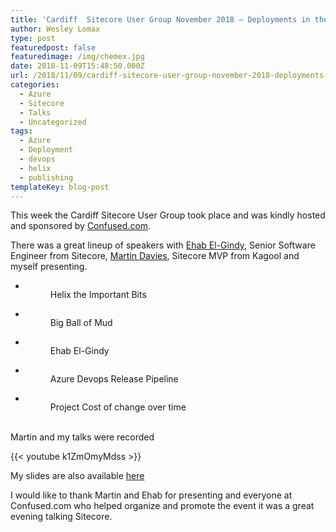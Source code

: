 ```yaml
---
title: 'Cardiff  Sitecore User Group November 2018 – Deployments in the post helix / cloud world'
author: Wesley Lomax
type: post
featuredpost: false
featuredimage: /img/chemex.jpg
date: 2018-11-09T15:48:50.000Z
url: /2018/11/09/cardiff-sitecore-user-group-november-2018-deployments-in-the-post-helix-cloud-world/
categories:
  - Azure
  - Sitecore
  - Talks
  - Uncategorized
tags:
  - Azure
  - Deployment
  - devops
  - helix
  - publishing
templateKey: blog-post
---
```

This week the Cardiff Sitecore User Group took place and was kindly hosted and sponsored by <a href="https://www.confused.com/" target="_blank" rel="noopener">Confused.com</a>.

  
There was a great lineup of speakers with <a href="https://twitter.com/EhabElGindy" target="_blank" rel="noopener">Ehab El-Gindy</a>, Senior Software Engineer from Sitecore, <a href="https://twitter.com/TwentyGotoTen" target="_blank" rel="noopener">Martin Davies</a>, Sitecore MVP from Kagool and myself presenting.



<ul class="wp-block-gallery columns-3 is-cropped">
  <li class="blocks-gallery-item">
    <figure><a href="https://i0.wp.com/blog.wesleylomax.co.uk/wp-content/uploads/2018/11/Martin-Helix-the-important-bits.jpeg" data-rel="lightbox-image-0" data-rl_title="" data-rl_caption="" title=""><img class="wp-image-832" src="https://i0.wp.com/blog.wesleylomax.co.uk/wp-content/uploads/2018/11/Martin-Helix-the-important-bits.jpeg?w=640" alt="" data-id="832" data-link="http://blog.wesleylomax.co.uk/?attachment_id=832" srcset="https://i0.wp.com/blog.wesleylomax.co.uk/wp-content/uploads/2018/11/Martin-Helix-the-important-bits.jpeg?w=3264 3264w, https://i0.wp.com/blog.wesleylomax.co.uk/wp-content/uploads/2018/11/Martin-Helix-the-important-bits.jpeg?resize=300%2C225 300w, https://i0.wp.com/blog.wesleylomax.co.uk/wp-content/uploads/2018/11/Martin-Helix-the-important-bits.jpeg?resize=768%2C576 768w, https://i0.wp.com/blog.wesleylomax.co.uk/wp-content/uploads/2018/11/Martin-Helix-the-important-bits.jpeg?resize=1024%2C768 1024w, https://i0.wp.com/blog.wesleylomax.co.uk/wp-content/uploads/2018/11/Martin-Helix-the-important-bits.jpeg?w=1280 1280w, https://i0.wp.com/blog.wesleylomax.co.uk/wp-content/uploads/2018/11/Martin-Helix-the-important-bits.jpeg?w=1920 1920w" sizes="(max-width: 640px) 100vw, 640px" data-recalc-dims="1" /></a> <figcaption>Helix the Important Bits</figcaption> </figure>
  </li>
  <li class="blocks-gallery-item">
    <figure><a href="https://i2.wp.com/blog.wesleylomax.co.uk/wp-content/uploads/2018/11/Martin-Ball-of-Mud.jpg" data-rel="lightbox-image-1" data-rl_title="" data-rl_caption="" title=""><img class="wp-image-831" src="https://i2.wp.com/blog.wesleylomax.co.uk/wp-content/uploads/2018/11/Martin-Ball-of-Mud.jpg?w=640" alt="" data-id="831" data-link="http://blog.wesleylomax.co.uk/?attachment_id=831" srcset="https://i2.wp.com/blog.wesleylomax.co.uk/wp-content/uploads/2018/11/Martin-Ball-of-Mud.jpg?w=1200 1200w, https://i2.wp.com/blog.wesleylomax.co.uk/wp-content/uploads/2018/11/Martin-Ball-of-Mud.jpg?resize=300%2C225 300w, https://i2.wp.com/blog.wesleylomax.co.uk/wp-content/uploads/2018/11/Martin-Ball-of-Mud.jpg?resize=768%2C576 768w, https://i2.wp.com/blog.wesleylomax.co.uk/wp-content/uploads/2018/11/Martin-Ball-of-Mud.jpg?resize=1024%2C768 1024w" sizes="(max-width: 640px) 100vw, 640px" data-recalc-dims="1" /></a> <figcaption>Big Ball of Mud</figcaption> </figure>
  </li>
  <li class="blocks-gallery-item">
    <figure><a href="https://i1.wp.com/blog.wesleylomax.co.uk/wp-content/uploads/2018/11/Ehab-El-Gindy.jpeg" data-rel="lightbox-image-2" data-rl_title="" data-rl_caption="" title=""><img class="wp-image-830" src="https://i1.wp.com/blog.wesleylomax.co.uk/wp-content/uploads/2018/11/Ehab-El-Gindy.jpeg?w=640" alt="" data-id="830" data-link="http://blog.wesleylomax.co.uk/?attachment_id=830" srcset="https://i1.wp.com/blog.wesleylomax.co.uk/wp-content/uploads/2018/11/Ehab-El-Gindy.jpeg?w=3264 3264w, https://i1.wp.com/blog.wesleylomax.co.uk/wp-content/uploads/2018/11/Ehab-El-Gindy.jpeg?resize=300%2C225 300w, https://i1.wp.com/blog.wesleylomax.co.uk/wp-content/uploads/2018/11/Ehab-El-Gindy.jpeg?resize=768%2C576 768w, https://i1.wp.com/blog.wesleylomax.co.uk/wp-content/uploads/2018/11/Ehab-El-Gindy.jpeg?resize=1024%2C768 1024w, https://i1.wp.com/blog.wesleylomax.co.uk/wp-content/uploads/2018/11/Ehab-El-Gindy.jpeg?w=1280 1280w, https://i1.wp.com/blog.wesleylomax.co.uk/wp-content/uploads/2018/11/Ehab-El-Gindy.jpeg?w=1920 1920w" sizes="(max-width: 640px) 100vw, 640px" data-recalc-dims="1" /></a> <figcaption>Ehab El-Gindy</figcaption> </figure>
  </li>
  <li class="blocks-gallery-item">
    <figure><a href="https://i2.wp.com/blog.wesleylomax.co.uk/wp-content/uploads/2018/11/Wesley.jpg" data-rel="lightbox-image-3" data-rl_title="" data-rl_caption="" title=""><img class="wp-image-829" src="https://i2.wp.com/blog.wesleylomax.co.uk/wp-content/uploads/2018/11/Wesley.jpg?w=640" alt="" data-id="829" data-link="http://blog.wesleylomax.co.uk/?attachment_id=829" srcset="https://i2.wp.com/blog.wesleylomax.co.uk/wp-content/uploads/2018/11/Wesley.jpg?w=1200 1200w, https://i2.wp.com/blog.wesleylomax.co.uk/wp-content/uploads/2018/11/Wesley.jpg?resize=300%2C225 300w, https://i2.wp.com/blog.wesleylomax.co.uk/wp-content/uploads/2018/11/Wesley.jpg?resize=768%2C576 768w, https://i2.wp.com/blog.wesleylomax.co.uk/wp-content/uploads/2018/11/Wesley.jpg?resize=1024%2C768 1024w" sizes="(max-width: 640px) 100vw, 640px" data-recalc-dims="1" /></a> <figcaption>Azure Devops Release Pipeline</figcaption> </figure>
  </li>
  <li class="blocks-gallery-item">
    <figure><a href="https://i1.wp.com/blog.wesleylomax.co.uk/wp-content/uploads/2018/11/Martin.jpg" data-rel="lightbox-image-4" data-rl_title="" data-rl_caption="" title=""><img class="wp-image-828" src="https://i1.wp.com/blog.wesleylomax.co.uk/wp-content/uploads/2018/11/Martin.jpg?w=640" alt="" data-id="828" data-link="http://blog.wesleylomax.co.uk/?attachment_id=828" srcset="https://i1.wp.com/blog.wesleylomax.co.uk/wp-content/uploads/2018/11/Martin.jpg?w=1199 1199w, https://i1.wp.com/blog.wesleylomax.co.uk/wp-content/uploads/2018/11/Martin.jpg?resize=300%2C159 300w, https://i1.wp.com/blog.wesleylomax.co.uk/wp-content/uploads/2018/11/Martin.jpg?resize=768%2C407 768w, https://i1.wp.com/blog.wesleylomax.co.uk/wp-content/uploads/2018/11/Martin.jpg?resize=1024%2C543 1024w" sizes="(max-width: 640px) 100vw, 640px" data-recalc-dims="1" /></a> <figcaption>Project Cost of change over time<br /><br /></figcaption> </figure>
  </li>
</ul>

Martin and my talks were recorded 

{{< youtube k1ZmOmyMdss >}} 

My slides are also available <a href="http://blog.wesleylomax.co.uk/wp-content/uploads/2018/11/Sitecore-Deployments-Users-Group-November-2018.pdf" target="_blank" rel="noopener">here</a>  
  
I would like to thank Martin and Ehab for presenting and everyone at Confused.com who helped organize and promote the event it was a great evening talking Sitecore.